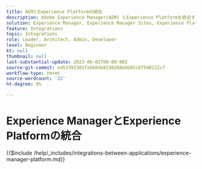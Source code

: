```yaml
---
title: AEMとExperience Platformの統合
description: Adobe Experience Manager(AEM) とExperience Platformを統合する方法を説明します。
solution: Experience Manager, Experience Manager Sites, Experience Platform
feature: Integrations
topic: Integrations
role: Leader, Architect, Admin, Developer
level: Beginner
kt: null
thumbnail: null
last-substantial-update: 2023-06-02T00:00:00Z
source-git-commit: ed53392381fa568de8230288e6b85c87540222cf
workflow-type: tm+mt
source-wordcount: '22'
ht-degree: 0%

---
```



# Experience ManagerとExperience Platformの統合

{{$include /help/_includes/integrations-between-applications/experience-manager-platform.md}}
